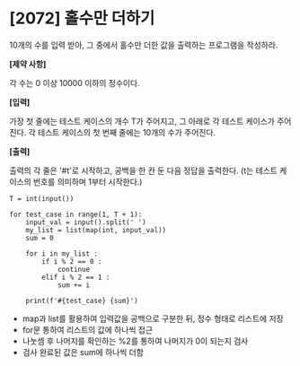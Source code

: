 # [2072] 홀수만 더하기 #

10개의 수를 입력 받아, 그 중에서 홀수만 더한 값을 출력하는 프로그램을 작성하라.

**[제약 사항]**

각 수는 0 이상 10000 이하의 정수이다.

**[입력]**

가장 첫 줄에는 테스트 케이스의 개수 T가 주어지고, 그 아래로 각 테스트 케이스가 주어진다. 각 테스트 케이스의 첫 번째 줄에는 10개의 수가 주어진다.

**[출력]**

출력의 각 줄은 '#t'로 시작하고, 공백을 한 칸 둔 다음 정답을 출력한다. (t는 테스트 케이스의 번호를 의미하며 1부터 시작한다.)

```
T = int(input())

for test_case in range(1, T + 1):
    input_val = input().split(' ')
    my_list = list(map(int, input_val))
    sum = 0
    
    for i in my_list : 
        if i % 2 == 0 :
            continue
        elif i % 2 == 1 :
            sum += i

    print(f'#{test_case} {sum}')
```

- map과 list를 활용하여 입력값을 공백으로 구분한 뒤, 정수 형태로 리스트에 저장
- for문 통하여 리스트의 값에 하나씩 접근
- 나눗셈 후 나머지를 확인하는 %2를 통하여 나머지가 0이 되는지 검사
- 검사 완료된 값은 sum에 하나씩 더함